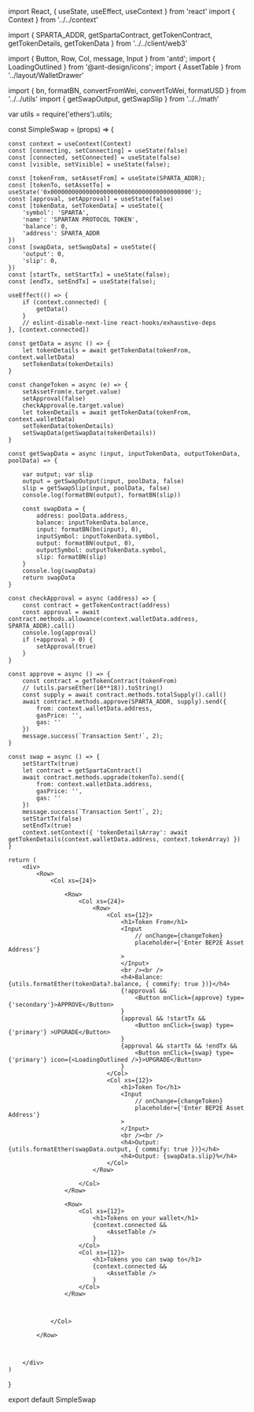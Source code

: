 
import React, { useState, useEffect, useContext } from 'react'
import { Context } from '../../context'

import { SPARTA_ADDR, getSpartaContract, getTokenContract, getTokenDetails, getTokenData } from '../../client/web3'


import { Button, Row, Col, message, Input } from 'antd';
import { LoadingOutlined } from '@ant-design/icons';
import { AssetTable } from '../layout/WalletDrawer'

import { bn, formatBN, convertFromWei, convertToWei, formatUSD } from '../../utils'
import { getSwapOutput, getSwapSlip } from '../../math'

var utils = require('ethers').utils;

const SimpleSwap = (props) => {

    const context = useContext(Context)
    const [connecting, setConnecting] = useState(false)
    const [connected, setConnected] = useState(false)
    const [visible, setVisible] = useState(false);

    const [tokenFrom, setAssetFrom] = useState(SPARTA_ADDR);
    const [tokenTo, setAssetTo] = useState('0x0000000000000000000000000000000000000000');
    const [approval, setApproval] = useState(false)
    const [tokenData, setTokenData] = useState({
        'symbol': 'SPARTA',
        'name': 'SPARTAN PROTOCOL TOKEN',
        'balance': 0,
        'address': SPARTA_ADDR
    })
    const [swapData, setSwapData] = useState({
        'output': 0,
        'slip': 0,
    })
    const [startTx, setStartTx] = useState(false);
    const [endTx, setEndTx] = useState(false);

    useEffect(() => {
        if (context.connected) {
            getData()
        }
        // eslint-disable-next-line react-hooks/exhaustive-deps
    }, [context.connected])

    const getData = async () => {
        let tokenDetails = await getTokenData(tokenFrom, context.walletData)
        setTokenData(tokenDetails)
    }

    const changeToken = async (e) => {
        setAssetFrom(e.target.value)
        setApproval(false)
        checkApproval(e.target.value)
        let tokenDetails = await getTokenData(tokenFrom, context.walletData)
        setTokenData(tokenDetails)
        setSwapData(getSwapData(tokenDetails))
    }

    const getSwapData = async (input, inputTokenData, outputTokenData, poolData) => {

        var output; var slip
        output = getSwapOutput(input, poolData, false)
        slip = getSwapSlip(input, poolData, false)
        console.log(formatBN(output), formatBN(slip))

        const swapData = {
            address: poolData.address,
            balance: inputTokenData.balance,
            input: formatBN(bn(input), 0),
            inputSymbol: inputTokenData.symbol,
            output: formatBN(output, 0),
            outputSymbol: outputTokenData.symbol,
            slip: formatBN(slip)
        }
        console.log(swapData)
        return swapData
    }

    const checkApproval = async (address) => {
        const contract = getTokenContract(address)
        const approval = await contract.methods.allowance(context.walletData.address, SPARTA_ADDR).call()
        console.log(approval)
        if (+approval > 0) {
            setApproval(true)
        }
    }

    const approve = async () => {
        const contract = getTokenContract(tokenFrom)
        // (utils.parseEther(10**18)).toString()
        const supply = await contract.methods.totalSupply().call()
        await contract.methods.approve(SPARTA_ADDR, supply).send({
            from: context.walletData.address,
            gasPrice: '',
            gas: ''
        })
        message.success(`Transaction Sent!`, 2);
    }

    const swap = async () => {
        setStartTx(true)
        let contract = getSpartaContract()
        await contract.methods.upgrade(tokenTo).send({
            from: context.walletData.address,
            gasPrice: '',
            gas: ''
        })
        message.success(`Transaction Sent!`, 2);
        setStartTx(false)
        setEndTx(true)
        context.setContext({ 'tokenDetailsArray': await getTokenDetails(context.walletData.address, context.tokenArray) })
    }

    return (
        <div>
            <Row>
                <Col xs={24}>

                    <Row>
                        <Col xs={24}>
                            <Row>
                                <Col xs={12}>
                                    <h1>Token From</h1>
                                    <Input
                                        // onChange={changeToken}
                                        placeholder={'Enter BEP2E Asset Address'}
                                    >
                                    </Input>
                                    <br /><br />
                                    <h4>Balance: {utils.formatEther(tokenData?.balance, { commify: true })}</h4>
                                    {!approval &&
                                        <Button onClick={approve} type={'secondary'}>APPROVE</Button>
                                    }
                                    {approval && !startTx &&
                                        <Button onClick={swap} type={'primary'} >UPGRADE</Button>
                                    }
                                    {approval && startTx && !endTx &&
                                        <Button onClick={swap} type={'primary'} icon={<LoadingOutlined />}>UPGRADE</Button>
                                    }
                                </Col>
                                <Col xs={12}>
                                    <h1>Token To</h1>
                                    <Input
                                        // onChange={changeToken}
                                        placeholder={'Enter BEP2E Asset Address'}
                                    >
                                    </Input>
                                    <br /><br />
                                    <h4>Output: {utils.formatEther(swapData.output, { commify: true })}</h4>
                                    <h4>Output: {swapData.slip}%</h4>
                                </Col>
                            </Row>

                        </Col>
                    </Row>

                    <Row>
                        <Col xs={12}>
                            <h1>Tokens on your wallet</h1>
                            {context.connected &&
                                <AssetTable />
                            }
                        </Col>
                        <Col xs={12}>
                            <h1>Tokens you can swap to</h1>
                            {context.connected &&
                                <AssetTable />
                            }
                        </Col>
                    </Row>



                </Col>

            </Row>



        </div>
    )


}

export default SimpleSwap
